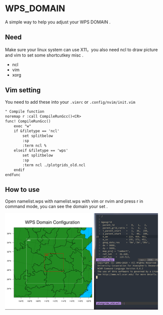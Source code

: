 # WPS_DOMAIN
A simple way to help you adjust your WPS DOMAIN .

## Need
Make sure your linux system can use X11，you also need ncl to draw picture and vim to set some shortcutkey misc .
* ncl
* vim
* xorg

## Vim setting
You need to add these into your `.vimrc`  or  `.config/nvim/init.vim`
``` 
" Compile function
noremap r :call CompileRunGcc()<CR>
func! CompileRunGcc()
	exec "w"
	if &filetype == 'ncl'
		set splitbelow
		:sp
		:term ncl %
	elseif &filetype == 'wps'
		set splitbelow
		:sp
		:term ncl ./plotgrids_old.ncl
	endif
endfunc
```

## How to use

Open namelist.wps with namelist.wps with vim or nvim and press r in command mode, you can see the domain your set .

<center><img src="./WPS_DOMAIN.png"></center>
